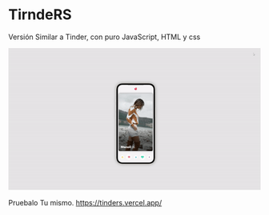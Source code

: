 # TirndeRS
Versión Similar a Tinder, con puro JavaScript, HTML y css



![Vista previa del juego](photos/gift_Tinder.gif)


Pruebalo Tu mismo.
https://tinders.vercel.app/
